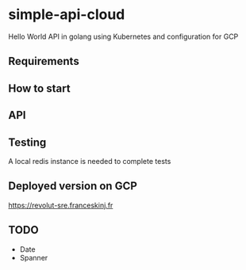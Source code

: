# simple-api-cloud
Hello World API in golang using Kubernetes and configuration for GCP

## Requirements

## How to start

## API

## Testing
A local redis instance is needed to complete tests

## Deployed version on GCP
https://revolut-sre.franceskinj.fr

## TODO
- Date
- Spanner
